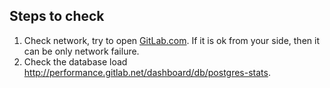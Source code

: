## Steps to check

1. Check network, try to open [GitLab.com](https://gitlab.com). If it is ok from your side, then it can be only network failure.
1. Check the database load http://performance.gitlab.net/dashboard/db/postgres-stats.
